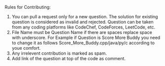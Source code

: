 Rules for Contributing:

  1) You can pull a request only for a new question. The solution for existing question is considered as invalid and rejected. Question can be taken from any coding platforms like CodeChef, CodeForces, LeetCode, etc.
  2) File Name must be Question Name if there are spaces replace space with underscore. For Example if Question is Score More Buddy you need to change it as follows Score_More_Buddy.cpp/java/py/c according to youe comfort. 
  3) Any irrelevent contribution is marked as spam.
  4) Add link of the question at top of the code as comment.









